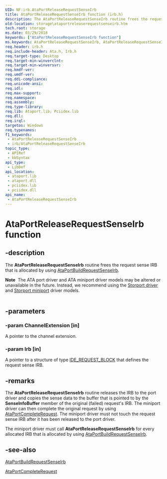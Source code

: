 ```yaml
---
UID: NF:irb.AtaPortReleaseRequestSenseIrb
title: AtaPortReleaseRequestSenseIrb function (irb.h)
description: The AtaPortReleaseRequestSenseIrb routine frees the request sense IRB that is allocated by using AtaPortBuildRequestSenseIrb.
old-location: storage\ataportreleaserequestsenseirb.htm
tech.root: storage
ms.date: 03/29/2018
keywords: ["AtaPortReleaseRequestSenseIrb function"]
ms.keywords: AtaPortReleaseRequestSenseIrb, AtaPortReleaseRequestSenseIrb routine [Storage Devices], atartns_b46ae59d-b5b8-49fb-9458-742eefacd197.xml, irb/AtaPortReleaseRequestSenseIrb, storage.ataportreleaserequestsenseirb
req.header: irb.h
req.include-header: Ata.h, Irb.h
req.target-type: Desktop
req.target-min-winverclnt: 
req.target-min-winversvr: 
req.kmdf-ver: 
req.umdf-ver: 
req.ddi-compliance: 
req.unicode-ansi: 
req.idl: 
req.max-support: 
req.namespace: 
req.assembly: 
req.type-library: 
req.lib: Ataport.lib; Pciidex.lib
req.dll: 
req.irql: 
targetos: Windows
req.typenames: 
f1_keywords:
 - AtaPortReleaseRequestSenseIrb
 - irb/AtaPortReleaseRequestSenseIrb
topic_type:
 - APIRef
 - kbSyntax
api_type:
 - LibDef
api_location:
 - ataport.lib
 - ataport.dll
 - pciidex.lib
 - pciidex.dll
api_name:
 - AtaPortReleaseRequestSenseIrb
---
```


# AtaPortReleaseRequestSenseIrb function


## -description

The <b>AtaPortReleaseRequestSenseIrb</b> routine frees the request sense IRB that is allocated by using <a href="/windows-hardware/drivers/ddi/irb/nf-irb-ataportbuildrequestsenseirb">AtaPortBuildRequestSenseIrb</a>. 
<div class="alert"><b>Note</b>  The ATA port driver and ATA miniport driver models may be altered or unavailable in the future. Instead, we recommend using the <a href="/windows-hardware/drivers/storage/storport-driver">Storport driver</a> and <a href="/windows-hardware/drivers/storage/storport-miniport-drivers">Storport miniport</a> driver models.</div><div> </div>

## -parameters

### -param ChannelExtension [in]


A pointer to the channel extension.

### -param Irb [in]


A pointer to a structure of type <a href="/windows-hardware/drivers/ddi/irb/ns-irb-_ide_request_block">IDE_REQUEST_BLOCK</a> that defines the request sense IRB.

## -remarks

The <b>AtaPortReleaseRequestSenseIrb</b> routine releases the IRB to the port driver and copies the sense data to the buffer that is pointed to by the <b>SenseInfoBuffer</b> member of the original (failed) request's IRB. The miniport driver can then complete the original request by using <a href="/windows-hardware/drivers/ddi/irb/nf-irb-ataportcompleterequest">AtaPortCompleteRequest</a>. The miniport driver must not touch the request sense IRB after it has been released to the port driver.

The miniport driver must call <b>AtaPortReleaseRequestSenseIrb</b> for every allocated IRB that is allocated by using <a href="/windows-hardware/drivers/ddi/irb/nf-irb-ataportbuildrequestsenseirb">AtaPortBuildRequestSenseIrb</a>.

## -see-also

<a href="/windows-hardware/drivers/ddi/irb/nf-irb-ataportbuildrequestsenseirb">AtaPortBuildRequestSenseIrb</a>



<a href="/windows-hardware/drivers/ddi/irb/nf-irb-ataportcompleterequest">AtaPortCompleteRequest</a>

